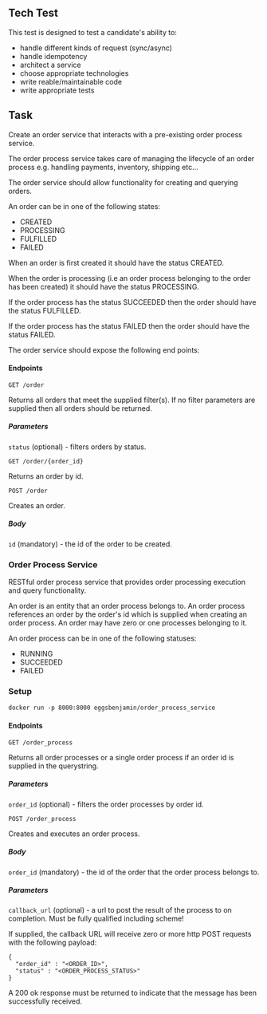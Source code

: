 ## Tech Test

This test is designed to test a candidate's ability to:
  - handle different kinds of request (sync/async)
  - handle idempotency
  - architect a service
  - choose appropriate technologies
  - write reable/maintainable code
  - write appropriate tests

## Task

Create an order service that interacts with a pre-existing order process service.

The order process service takes care of managing the lifecycle of an order process e.g. handling payments, inventory, shipping etc...

The order service should allow functionality for creating and querying orders.

An order can be in one of the following states:
  - CREATED
  - PROCESSING
  - FULFILLED
  - FAILED

When an order is first created it should have the status CREATED.

When the order is processing (i.e an order process belonging to the order has been created) it should have the status PROCESSING.

If the order process has the status SUCCEEDED then the order should have the status FULFILLED.

If the order process has the status FAILED then the order should have the status FAILED.

The order service should expose the following end points:

#### Endpoints

`GET /order`

Returns all orders that meet the supplied filter(s). If no filter parameters are supplied then all orders should be returned.

##### Parameters

`status` (optional) - filters orders by status.

`GET /order/{order_id}`

Returns an order by id.

`POST /order`

Creates an order.

##### Body

`id` (mandatory) - the id of the order to be created.

### Order Process Service

RESTful order process service that provides order processing execution and query functionality. 

An order is an entity that an order process belongs to. 
An order process references an order by the order's id which is supplied when creating an order process.
An order may have zero or one processes belonging to it.

An order process can be in one of the following statuses:
  - RUNNING
  - SUCCEEDED
  - FAILED

### Setup

`docker run -p 8000:8000 eggsbenjamin/order_process_service`

#### Endpoints

`GET /order_process`

Returns all order processes or a single order process if an order id is supplied in the querystring.

##### Parameters

`order_id` (optional) - filters the order processes by order id.

`POST /order_process`

Creates and executes an order process.

##### Body

`order_id` (mandatory) - the id of the order that the order process belongs to.

##### Parameters

`callback_url` (optional) - a url to post the result of the process to on completion. Must be fully qualified including scheme!

If supplied, the callback URL will receive zero or more http POST requests with the following payload:

```
{
  "order_id" : "<ORDER_ID>",
  "status" : "<ORDER_PROCESS_STATUS>"
}
```

A 200 ok response must be returned to indicate that the message has been successfully received.
